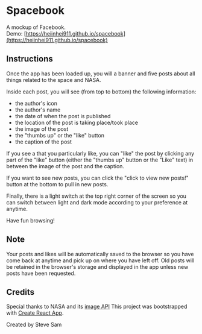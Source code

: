 # Spacebook

A mockup of Facebook.\
Demo: [https://heiinhei911.github.io/spacebook](https://heiinhei911.github.io/spacebook)

## Instructions

Once the app has been loaded up, you will a banner and five posts about all things related to the space and NASA.

Inside each post, you will see \(from top to bottom\) the following information:

- the author's icon
- the author's name
- the date of when the post is published
- the location of the post is taking place/took place
- the image of the post
- the "thumbs up" or the "like" button
- the caption of the post

If you see a that you particularly like, you can "like" the post by clicking any part of the "like" button \(either the "thumbs up" button or the "Like" text\) in between the image of the post and the caption.

If you want to see new posts, you can click the "click to view new posts!" button at the bottom to pull in new posts.

Finally, there is a light switch at the top right corner of the screen so you can switch between light and dark mode according to your preference at anytime.

Have fun browsing!

## Note

Your posts and likes will be automatically saved to the browser so you have come back at anytime and pick up on where you have left off. Old posts will be retained in the browser's storage and displayed in the app unless new posts have been requested.

## Credits

Special thanks to NASA and its [image API](https://api.nasa.gov/)
This project was bootstrapped with [Create React App](https://github.com/facebook/create-react-app).

Created by Steve Sam
